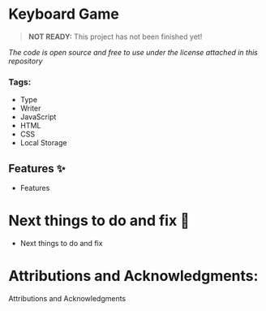 # Keyboard Game 
> **NOT READY:** This project has not been finished yet!

*The code is open source and free to use under the license attached in this repository* 

### Tags:
- Type
- Writer
- JavaScript
- HTML
- CSS
- Local Storage

## Features ✨
- Features

# Next things to do and fix 🚀
- Next things to do and fix

# Attributions and Acknowledgments:
Attributions and Acknowledgments